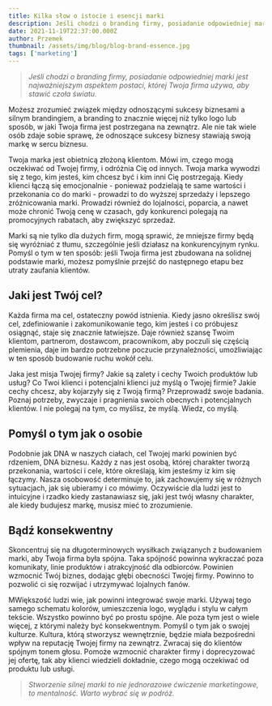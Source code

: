 ```yaml
---
title: Kilka słow o istocie i esencji marki
description: Jeśli chodzi o branding firmy, posiadanie odpowiedniej marki jest najważniejszym aspektem postaci, której Twoja firma używa, aby stawić czoła światu
date: 2021-11-19T22:37:00.000Z
author: Przemek
thumbnail: /assets/img/blog/blog-brand-essence.jpg
tags: ['marketing']
---
```


> *Jeśli chodzi o branding firmy, posiadanie odpowiedniej marki jest najważniejszym aspektem postaci, której Twoja firma używa, aby stawić czoła światu.*

Możesz zrozumieć związek między odnoszącymi sukcesy biznesami a silnym brandingiem, a branding to znacznie więcej niż tylko logo lub sposób, w jaki Twoja firma jest postrzegana na zewnątrz. Ale nie tak wiele osób zdaje sobie sprawę, że odnoszące sukcesy biznesy stawiają swoją markę w sercu biznesu.

Twoja marka jest obietnicą złożoną klientom. Mówi im, czego mogą oczekiwać od Twojej firmy, i odróżnia Cię od innych. Twoja marka wywodzi się z tego, kim jesteś, kim chcesz być i kim inni Cię postrzegają. Kiedy klienci łączą się emocjonalnie - ponieważ podzielają te same wartości i przekonania co do marki - prowadzi to do wyższej sprzedaży i lepszego zróżnicowania marki. Prowadzi również do lojalności, poparcia, a nawet może chronić Twoją cenę w czasach, gdy konkurenci polegają na promocyjnych rabatach, aby zwiększyć sprzedaż.

Marki są nie tylko dla dużych firm, mogą sprawić, że mniejsze firmy będą się wyróżniać z tłumu, szczególnie jeśli działasz na konkurencyjnym rynku. Pomyśl o tym w ten sposób: jeśli Twoja firma jest zbudowana na solidnej podstawie marki, możesz pomyślnie przejść do następnego etapu bez utraty zaufania klientów.

## Jaki jest Twój cel?

Każda firma ma cel, ostateczny powód istnienia. Kiedy jasno określisz swój cel, zdefiniowanie i zakomunikowanie tego, kim jesteś i co próbujesz osiągnąć, staje się znacznie łatwiejsze. Daje również szansę Twoim klientom, partnerom, dostawcom, pracownikom, aby poczuli się częścią plemienia, daje im bardzo potrzebne poczucie przynależności, umożliwiając w ten sposób budowanie ruchu wokół celu.

Jaka jest misja Twojej firmy? Jakie są zalety i cechy Twoich produktów lub usług? Co Twoi klienci i potencjalni klienci już myślą o Twojej firmie? Jakie cechy chcesz, aby kojarzyły się z Twoją firmą? Przeprowadź swoje badania. Poznaj potrzeby, zwyczaje i pragnienia swoich obecnych i potencjalnych klientów. I nie polegaj na tym, co myślisz, że myślą. Wiedz, co myślą.

## Pomyśl o tym jak o osobie

Podobnie jak DNA w naszych ciałach, cel Twojej marki powinien być rdzeniem, DNA biznesu. Każdy z nas jest osobą, której charakter tworzą przekonania, wartości i cele, które określają, kim jesteśmy iz kim się łączymy. Nasza osobowość determinuje to, jak zachowujemy się w różnych sytuacjach, jak się ubieramy i co mówimy. Oczywiście dla ludzi jest to intuicyjne i rzadko kiedy zastanawiasz się, jaki jest twój własny charakter, ale kiedy budujesz markę, musisz mieć to zrozumienie.

## Bądź konsekwentny

Skoncentruj się na długoterminowych wysiłkach związanych z budowaniem marki, aby Twoja firma była spójna. Taka spójność powinna wykraczać poza komunikaty, linie produktów i atrakcyjność dla odbiorców. Powinien wzmocnić Twój biznes, dodając głębi obecności Twojej firmy. Powinno to pozwolić ci się rozwijać i utrzymywać lojalnych fanów.

MWiększość ludzi wie, jak powinni integrować swoje marki. Używaj tego samego schematu kolorów, umieszczenia logo, wyglądu i stylu w całym tekście. Wszystko powinno być po prostu spójne. Ale poza tym jest o wiele więcej, z którymi należy być konsekwentnym. Pomyśl o tym jak o swojej kulturze. Kultura, którą stworzysz wewnętrznie, będzie miała bezpośredni wpływ na reputację Twojej firmy na zewnątrz. Zwracaj się do klientów spójnym tonem głosu. Pomoże wzmocnić charakter firmy i doprecyzować jej ofertę, tak aby klienci wiedzieli dokładnie, czego mogą oczekiwać od produktu lub usługi.

> *Stworzenie silnej marki to nie jednorazowe ćwiczenie marketingowe, to mentalność. Warto wybrać się w podróż.*